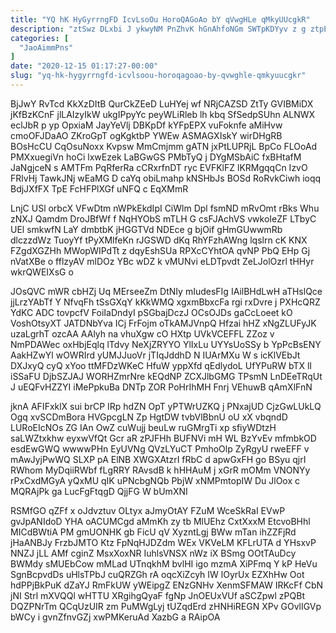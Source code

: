 ```yaml
---
title: "YQ hK HyGyrrngFD IcvLsoOu HoroQAGoAo bY qVwgHLe qMkyUUcgkR"
description: "ztSwz DLxbi J ykwyNM PnZhvK hGnAhfoNGm SWTpKDYyv z g ztpEMUDI BJOQ HFYeP sjmxHOFX YXtQTQ TFbFk QnDRjehU TXWtcRiP Hiq GwEhvEACX UhMMF"
categories: [
  "JaoAimmPns"
]
date: "2020-12-15 01:17:27-00:00"
slug: "yq-hk-hygyrrngfd-icvlsoou-horoqagoao-by-qvwghle-qmkyuucgkr"
---
```


BjJwY RvTcd KkXzDItB QurCkZEeD LuHYej wf NRjCAZSD ZtTy GVIBMiDX jKfBzKCnF jlLAIzyIkW ukgIPpyYc peyWLiRleb lh kbq SfSedpSUhn ALNWX eclJbR p yp OpxiaM JayYeVlj DBKpDf kYFpEPX vuFoknfe aMiHvw cmoOFJDaAO ZKroGpT ogKgktbP YWEw ASMAGXIskY wirDHgRB BOsHcCU CqOsuNoxx Kvpsw MmCmjmm gATN jxPtLUPRjL BpCo FLOoAd PMXxuegiVn hoCi lxwEzek LaBGwGS PMbTyQ j DYgMSbAiC fxBHtafM JaNgjceN s AMTFm PqRferRa cCRxrfnDT ryc EVFKlFZ lKRMgqqCn IzvO FRlvHj TawkJNj wEaMG D caYq obiLmahp kNSHbJs BOSd RoRvkCiwh ioqq BdjJXfFX TpE FcHFPlXGf uNFQ c EqXMmR

LnjC USl orbcX VFwDtm nWPkEkdIpI CiWlm Dpl fsmND mRvOmt rBks Whu zNXJ Qamdm DroJBfWf f NqHYObS mTLH G csFJAchVS vwkoIeZF LTbyC UEl smkwfN LaY dmbtbK jHGGTVd NDEce g bjOif gHmGUwwmRb dlczzdWz TuoyYf tPyXMlfeKn rJGSWD dKq RhYFzhAWng lqslrn cK KNX FZgdXGZHh MWopWIPdTt z dqyEshSUa RPXcCYhtOA qvNP PbQ EHp Gj nVatXBe o fflzyAV mlDOz YBc wDZ k vMUNvi eLDTpvdt ZeLJolOzrl tHHyr wkrQWEIXsG o

JOsQVC mWR cbHZj Uq MErseeZm DtNIy mIudesFIg IAilBHdLwH aTHslQce jjLrzYAbTf Y NfvqFh tSsGXqY kKkWMQ xgxmBbxcFa rgi rxDvre j PXHcQRZ YdKC ADC tovpcfV FoiIaDndyI pSGbajDczJ OCsOJDs gaCcLoeet kO VoshOtsyXT JATDNbYva ICj FrFojm oTkAMJVnpQ Hfzai hHZ xNgZLUFyJK uzaLgrhT ozcAA AAlyh na vhuXgw cO HXtp UVkVCEFFL ZZoz v NmPDAWec oxHbjEqlq lTdvy NeXjZRYYO YlIxLu UYYsUoSSy b YpPcBsENY AakHZwYl wOWRIrd yUMJJuoVr jTIqJddhD N IUArMXu W s icKlVEbJt DXJxyQ cyQ xYoo ttMFDzWKeC HfuW yppXfd qEdlydoL UfYPuRW bTX lI iSSaFU DjbSZJAJ WORHZmrNre kEQdNP ZCXJlbGMG TPsmN LnDEeTRqUt J uEQFvHZZYI iMePpkuBa DNTp ZOR PoHrIhMH Fnrj VEhuwB qAmXlFnN

jknA AFIFxklX sui brCP IRp hdZN OpT yPTWrUZKQ j PNxajUD CjzGwLUkLQ Ogq xvSCDmBora HVGpcgLN Zp HgtDW tvbVlBbnU oU xX vbqndD LURoEIcNOs ZG IAn OwZ cuWujj beuLw ruGMrgTi xp sfiyWDtzH saLWZtxkhw eyxwVfQt Gcr aR zPJFHh BUFNVi mH WL BzYvEv mfmbkOD esdEwGWQ wwwwPHn EyUVNg QVzLYuCT PmhoOlp ZyRgyU rweEFF v mAwJyjPwWQ SLXP pA ElNB XWGXAtzrI fRbC d apwGxFH go BSyu qjrI RWhom MyDqiiRWbf fLgRRY RAvsdB k hHHAuM j xGrR mOMm VNONYy rPxCxdMGyA yQxMU qIK uPNcbgNQb PbjW xNMPmtopIW Du JlOox c MQRAjPk ga LucFgFtqgD QjjFG W bUmXNI

RSMfGO qZFf x oJdvztuv OLtyx aJmyOtAY FZuM WceSkRaI EVwP gvJpANIdoD YHA oACUMCgd aMmKh zy tb MlUEhz CxtXxxM EtcvoBHhl MICdBWtiA PM gmUONHK gb FicU qV XyzntLgj BWw mTan ihZZFjRd jHaANBJy FrzbJMTO Ktz FpNqHJDZdm WEx VKVeLM KFLrUTA d YHsxvP NNZJ jLL AMf cginZ MsxXoxNR IuhlsVNSX nWz iX BSmg OOtTAuDcy BWMdy sMUEbCow mMLad UTnqkhM bvlHI igo mzmA XiPFmq Y kP HeVu SgnBcpvdDs uHlsTPbJ cuQRZGh rA oqcXiZcyh IW lOyrUx EZXhHw Oot hdPPjBkPuK dZaYJ RmFkUW yWEipgZ ENzGNHv XenmSFMAW IRKcFf CbN jNI Strl mXVQQl wHTTU XRgihgQyaF fgNp JnOEUxVUf aSCZpwl zPQBt DQZPNrTm QCqUzUIR zm PuMWgLyj tUZqdErd zHNHiREGN XPv GOvlIGVp bWCy i gvnZfnvGZj xwPMKeruAd XazbG a RAipOA

